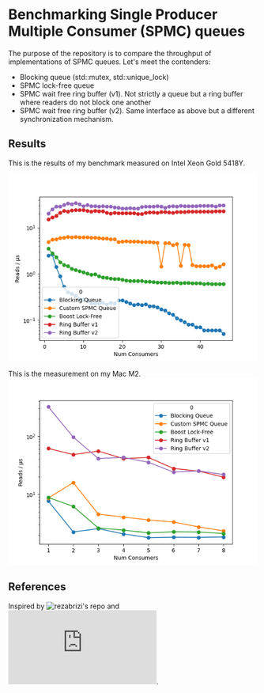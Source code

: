 # Benchmarking Single Producer Multiple Consumer (SPMC) queues

The purpose of the repository is to compare the throughput of implementations of
SPMC queues. Let's meet the contenders:

- Blocking queue (std::mutex, std::unique_lock)
- SPMC lock-free queue
- SPMC wait free ring buffer (v1). Not strictly a queue but a ring buffer where readers do not block one another
- SPMC wait free ring buffer (v2). Same interface as above but a different synchronization mechanism.

## Results
This is the results of my benchmark measured on Intel Xeon Gold 5418Y.

![Intel XEON Gold 5418Y](img/benchmark_intel.png)


This is the measurement on my Mac M2.
![Apple M2](img/benchmark_mac.png)

## References
Inspired by
![rezabrizi's repo](https://youtu.be/8uAW5FQtcvE) and 
![David Gross' talk](https://github.com/rezabrizi/SPMC-Queue/blob/main/README.md).
